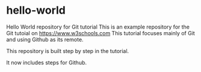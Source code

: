 # hello-world
Hello World repository for Git tutorial
This is an example repository for the Git tutoial on https://www.w3schools.com
This tutorial focuses mainly of Git and using Github as its remote.

This repository is built step by step in the tutorial.

It now includes steps for Github.
